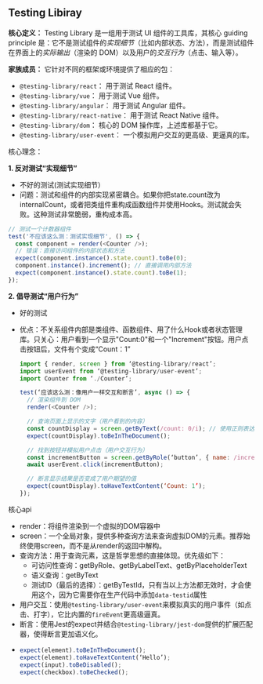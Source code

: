 ## Testing Libiray

**核心定义：** Testing Library 是一组用于测试 UI 组件的工具库，其核心 guiding principle 是：它不是测试组件的*实现细节*（比如内部状态、方法），而是测试组件在界面上的*实际输出*（渲染的 DOM）以及用户的*交互行为*（点击、输入等）。

**家族成员：** 它针对不同的框架或环境提供了相应的包：

- `@testing-library/react`： 用于测试 React 组件。
- `@testing-library/vue`： 用于测试 Vue 组件。
- `@testing-library/angular`： 用于测试 Angular 组件。
- `@testing-library/react-native`： 用于测试 React Native 组件。
- `@testing-library/dom`： 核心的 DOM 操作库，上述库都基于它。
- `@testing-library/user-event`： 一个模拟用户交互的更高级、更逼真的库。

核心理念：

**1. 反对测试“实现细节”**

- 不好的测试(测试实现细节）
- 问题：测试和组件的内部实现紧密耦合。如果你把state.count改为internalCount，或者把类组件重构成函数组件并使用Hooks。测试就会失败。这种测试非常脆弱，重构成本高。

```js
// 测试一个计数器组件
test('不应该这么测：测试实现细节', () => {
  const component = render(<Counter />);
  // 错误：直接访问组件的内部状态和方法
  expect(component.instance().state.count).toBe(0);
  component.instance().increment(); // 直接调用内部方法
  expect(component.instance().state.count).toBe(1);
});
```

**2. 倡导测试“用户行为”**

- 好的测试
- 优点：不关系组件内部是类组件、函数组件、用了什么Hook或者状态管理库。只关心：用户看到一个显示"Count:0"和一个"Increment"按钮。用户点击按钮后，文件有个变成“Count：1”

  ```js
  import { render, screen } from ‘@testing-library/react’;
  import userEvent from ‘@testing-library/user-event’;
  import Counter from ‘./Counter’;

  test(‘应该这么测：像用户一样交互和断言’, async () => {
    // 渲染组件到 DOM
    render(<Counter />);

    // 查询页面上显示的文字（用户看到的内容）
    const countDisplay = screen.getByText(/count: 0/i); // 使用正则表达式忽略大小写
    expect(countDisplay).toBeInTheDocument();

    // 找到按钮并模拟用户点击（用户交互行为）
    const incrementButton = screen.getByRole(‘button’, { name: /increment/i });
    await userEvent.click(incrementButton);

    // 断言显示结果是否变成了用户期望的值
    expect(countDisplay).toHaveTextContent(‘Count: 1’);
  });
  ```

核心api

- render：将组件渲染到一个虚拟的DOM容器中
- screen：一个全局对象，提供多种查询方法来查询虚拟DOM的元素。推荐始终使用screen，而不是从render的返回中解构。
- 查询方法：用于查询元素，这是哲学思想的直接体现。优先级如下：
  - 可访问性查询：getByRole、getByLabelText、getByPlaceholderText
  - 语义查询：getByText
  - 测试ID（最后的选择）：getByTestId，只有当以上方法都无效时，才会使用这个，因为它需要你在生产代码中添加`data-testid`属性
- 用户交互：使用`@testing-library/user-event`来模拟真实的用户事件（如点击、打字），它比内置的`fireEvent`更高级逼真。
- 断言：使用Jest的expect并结合`@testing-library/jest-dom`提供的扩展匹配器，使得断言更加语义化。
- ```js
  expect(element).toBeInTheDocument();
  expect(element).toHaveTextContent(‘Hello’);
  expect(input).toBeDisabled();
  expect(checkbox).toBeChecked();
  ```
